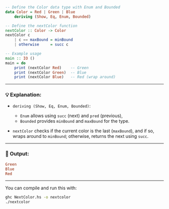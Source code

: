 ```haskell
-- Define the Color data type with Enum and Bounded
data Color = Red | Green | Blue
    deriving (Show, Eq, Enum, Bounded)

-- Define the nextColor function
nextColor :: Color -> Color
nextColor c
    | c == maxBound = minBound
    | otherwise     = succ c

-- Example usage
main :: IO ()
main = do
    print (nextColor Red)    -- Green
    print (nextColor Green)  -- Blue
    print (nextColor Blue)   -- Red (wrap around)
```

---

### 💡 Explanation:

* `deriving (Show, Eq, Enum, Bounded)`:

  * `Enum` allows using `succ` (next) and `pred` (previous),
  * `Bounded` provides `minBound` and `maxBound` for the type.
* `nextColor` checks if the current color is the last (`maxBound`), and if so, wraps around to `minBound`; otherwise, returns the next using `succ`.

---

### 🧪 Output:

```haskell
Green
Blue
Red
```

---

You can compile and run this with:

```bash
ghc NextColor.hs -o nextcolor
./nextcolor
